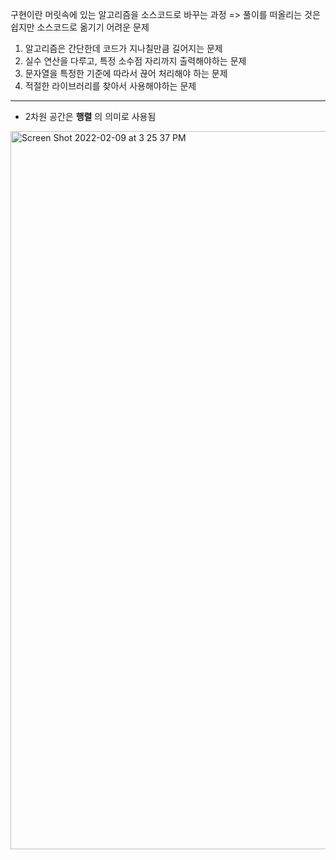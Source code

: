구현이란 머릿속에 있는 알고리즘을 소스코드로 바꾸는 과정 
=> 풀이를 떠올리는 것은 쉽지만 소스코드로 옮기기 어려운 문제 
  1. 알고리즘은 간단한데 코드가 지나칠만큼 길어지는 문제 
  2. 실수 연산을 다루고, 특정 소수점 자리까지 출력해야하는 문제
  3. 문자열을 특정한 기준에 따라서 끊어 처리해야 하는 문제
  4. 적절한 라이브러리를 찾아서 사용해야하는 문제

<hr/>

* 2차원 공간은 **행렬** 의 의미로 사용됨
<img width="1149" alt="Screen Shot 2022-02-09 at 3 25 37 PM" src="https://user-images.githubusercontent.com/18283796/153134076-65a382d3-2642-49db-982f-3433418c47b5.png">
